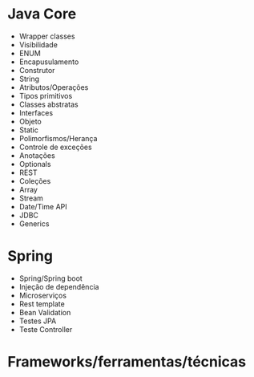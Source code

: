 # Java Core
- Wrapper classes
- Visibilidade
- ENUM
- Encapusulamento
- Construtor
- String
- Atributos/Operações
- Tipos primitivos
- Classes abstratas
- Interfaces
- Objeto 
- Static
- Polimorfismos/Herança
- Controle de exceções
- Anotações
- Optionals
- REST 
- Coleções
- Array
- Stream
- Date/Time API
- JDBC
- Generics

# Spring
- Spring/Spring boot
- Injeção de dependência
- Microserviços
- Rest template
- Bean Validation
- Testes JPA
- Teste Controller

# Frameworks/ferramentas/técnicas

